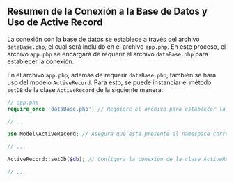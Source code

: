 ## Resumen de la Conexión a la Base de Datos y Uso de Active Record

La conexión con la base de datos se establece a través del archivo `dataBase.php`, el cual será incluido en el archivo `app.php`. En este proceso, el archivo `app.php` se encargará de requerir el archivo `dataBase.php` para establecer la conexión.

En el archivo `app.php`, además de requerir `dataBase.php`, también se hará uso del modelo `ActiveRecord`. Para esto, se puede instanciar el método `setDB` de la clase `ActiveRecord` de la siguiente manera:

```php
// app.php
require_once 'dataBase.php'; // Requiere el archivo para establecer la conexión

// ...

use Model\ActiveRecord; // Asegura que esté presente el namespace correspondiente

// ...

ActiveRecord::setDb($db); // Configura la conexión de la clase ActiveRecord con la base de datos

// ...
```
